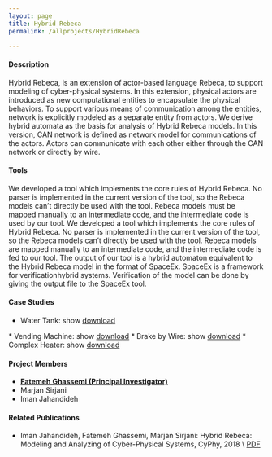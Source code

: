 ```yaml
---
layout: page
title: Hybrid Rebeca
permalink: /allprojects/HybridRebeca

---
```


#### Description

Hybrid Rebeca, is an extension of actor-based language Rebeca, to support modeling of cyber-physical systems. In this extension, physical actors are introduced as new computational entities to encapsulate the physical behaviors. To support various means of communication among the entities, network is explicitly modeled as a separate entity from actors. We derive hybrid automata as the basis for analysis of Hybrid Rebeca models.
In this version, CAN network is defined as network model for communications of the actors. Actors can communicate with each other either through the CAN network or directly by wire.

<script type="text/javscript" src="https://ajax.googleapis.com/ajax/libs/jquery/3.3.1/jquery.min.js" ></script>

<script type="text/javascript">
function showit(divID) {
  if ($(divID).is(":visible")) {
      $(divID).hide(1000);
  } else {
      $(divID).show(1000);
  }
}
</script>

#### Tools
We developed a tool which implements the core rules of Hybrid Rebeca. No parser is implemented in the current version of the tool, so the Rebeca models can’t directly be used with the tool. Rebeca models must be mapped manually to an intermediate code, and the intermediate code is used by our tool.
We developed a tool which implements the core rules of Hybrid Rebeca. No parser is implemented in the current version of the tool, so the Rebeca models can’t directly be used with the tool.
Rebeca models are mapped manually to an intermediate code, and the intermediate code is fed to our tool.
The output of our tool is a hybrid automaton equivalent to the Hybrid Rebeca model in the format of SpaceEx. SpaceEx is a framework for verificationhybrid systems. Verification of the model can be done by giving the output file to the SpaceEx tool.

#### Case Studies
* Water Tank: <a class="link link_show" onclick="showit('#WaterTank')">show</a> 
<a class="link link_download" href="/assets/projects/HybridRebeca/case-studies/WaterTank.rebeca">download</a>
<div id="WaterTank" style="display: none;">
{% highlight java linenos %}
physicalclass Tank {
    knownrebecs{}
    
    statevars{
        real amount; 
        float inFlowCap, outFlowCap, inRate, outRate;
    }
    
    msgsrv initial(foat amount_, float inFlowCap_, float outFlowCap_) {
        amount = amount_;
        inFlowCap = inFlowCap_;
        outFlowCap = outFlowCap_;
        setMode(NotEmpty);
    }
    
    msgsrv OpenOutput() {
        outRate = outFlowCap;
    }
    
    msgsrv CloseOutput(){
        outRate = 0;
    }
    
    msgsrv OpenInput() {
        inRate = inFlowCap;
    }
    
    msgsrv CloseInput() {
        inRate = 0;
    }
    
    mode NotEmpty {
        inv(amount >= 0) {
            amount' = inRate - outRate;
        }
        guard(amount == 0) {
            setmode(Empty);
        }
    }
    
    mode Empty {
        inv(amount==0) {
            amount' = inRate;
        }
        guard(amount>0)
            setmode(NotEmpty);
    }
}

physicalclass Sensor {
    knownrebecs { 
        Controller controller;
        Tank tank;
    }
    
    statevars {
        real timer;
    }
    
    msgsrv initial() {
        setmode(Active);
    }
    
    mode Active {
        inv(timer<=0.05) {
            timer' = 1;
        }
        guard(timer==0.05) {
            timer = 0;
            setmode(Active);
            controller.setTankAmount(tank.amount);
        }
    }
}

softwareclass Controller {
    knownrebecs { 
        Tank tank;
    }
    
    statevars {
        float tankAmount;
    }
    
    msgsrv initial() {
        tank.OpenOutput();
    }
    
    msgsrv setTankAmount(float amount) {
        tankAmount = amount;
    }
    
    msgsrv control() {
        if(tankAmount <= 20)
            tank.OpenInput();
        if(tankAmount >= 30)
            tank.CloseInput();
    }
}

physicalclass Clock {
    knownrebecs { 
        Controller controller;
    }
    
    statevars {
        real timer;
    }
    
    msgsrv initial() {
        setmode(Active);
    }
    
    mode Active {
        inv(timer<=0.1) {
            timer' = 1;
        }
        guard(timer==0.1) {
            timer = 0;
            setmode(Active);
            controller.control();
        }
    }
}

main {
    Tank tank ():(25,3,2);    
    Sensor sensor(@CAN controller,@Wire tank):();
    Controller controller (@CAN tank):();
    Clock clock(@Wire controller):();

    CAN {
        priorities {
            controller     tank.CloseInput                   1
            controller     tank.CloseOutput                  2
            controller     tank.OpenInput                    3
            controller     tank.OpenOutput                   4
            sensor         controller.setTankAmount          5
        }
        delays {
            controller     tank.CloseInput                   0.01
            controller     tank.CloseOutput                  0.01
            controller     tank.OpenInput                    0.01
            controller     tank.OpenOutput                   0.01
            sensor         controller.setTankAmount          0.01
            
        }
    }
}
{% endhighlight %}
</div>
* Vending Machine: <a class="link link_show" onclick="showit('#VendingMachine')">show</a> 
<a class="link link_download" href="/assets/projects/HybridRebeca/case-studies/VendingMachine.rebeca">download</a>
<div id="VendingMachine" style="display: none;">
{% highlight java linenos %}
physicalclass Heater {
    knownrebecs {Controller controller;}
    statevars {real drinkTemp;}
    
    msgsrv initial() {
    }
    
    mode On {
        inv (drinkTemp <= 90) {
            drinkTemp' = (120 - drinkTemp)/20;
        }
        guard(drinkTemp == 90) {
            controller.drinkHeated();
            setmode(Off);
        }
    }
    
    mode Off {
        inv (drinkTemp >= 25) {
            drinkTemp' = drinkTemp - 10;
        }
        guard(drinkTemp == 25) {
            setmode(none);
        }
    }
}


softwareclass Controller {
    knownrebecs {UserInterface userIn; Heater heater;}
    statevars {int nCoffee;}
    
    msgsrv initial(int nCoffee_) {
        nCoffee = nCoffee_;
    }
    
    msgsrv prepareCoffee() {
        if(nCoffee<=0)
            userIn.alertNoCoffee();
        else
            heater.setMode(On);        
    }
    
    msgsrv drinkHeated() {
        nCoffee = nCoffee -1;
        userIn.deliverCoffee();
    }
}

softwareclass UserInterface {
    knownrebecs{Controller controller}
    
    msgsrv initial(int nCoffee_) {
        self.requestCoffee();
    }
    
    msgsrv requestCoffee() {
        controller.prepareCoffee();
    }
    
    msgsrv deliverCoffee() {
        delay(1);
        self.requestCoffee();
    }
        
    msgsrv alertNoCoffee() {
    }
}

main {
    Heater heater(@Wire controller):();
    Controller controller(@Wire userIn,@Wire heater):();
    UserInterface userIn(@Wire controller):();
    
    CAN {
        priorities {
        }
        delays {
        }
    }
}
{% endhighlight %}
</div>
* Brake by Wire: <a class="link link_show" onclick="showit('#BrakeByWire')">show</a> 
<a class="link link_download" href="/assets/projects/HybridRebeca/case-studies/BrakeByWire.zip">download</a>
<div id="BrakeByWire" style="display: none;">
{% highlight java linenos %}
physicalclass Wheel {
    knownrebecs {WCtlr ctlr;}
    statevars {float trq; real spd; real t;}
    msgsrv initial(float spd_) {
        spd = spd_;
        setmode(Rolling);
    }
    msgsrv setTrq(float trq_) {
        trq = trq_;    
    }
    mode Rolling {
        inv(t <= 0.05) {
            t' = 1;
            spd' = -0.1-trq;
        }
        guard(t == 0.05) {
            t = 0;
            ctlr.setWspd(spd);
            if(spd > 0)
                setmode(Rolling);
        }
    }
}
    
softwareclass WCtlr {
    knownrebecs {Wheel w; BrakeCtlr bctlr;}
    statevars {int id; float wspd; float slprt;}
    msgsrv initial(int id_) {
        id = id_;
    }
    msgsrv setWspd(float wspd_) {
        wspd = wspd_;
        bctlr.setWspd(id,wspd);
    }
    msgsrv applyTrq(float reqTrq, float vspd) {
        if(vspd == 0)
            slprt = 0;
        else
            slprt = (vspd - wspd * WRAD)/vspd;
        if(slprt > 0.2)
            wheel.setTrq(0);
        else
            wheel.setTrq(reqTrq);
    }
}

physicalclass Brake {
    knownrebecs {BrakeCtlr bctlr;}
    statevars {real bprcnt; real t; float mxprcnt; float r}
    msgsrv initial(float bprcnt_, float mxprcnt_) {
        bprcnt = bprcnt_;
        mxprcnt = mxprcnt_;
        r = 1;
        setmode(Braking);
    }
    mode Braking {
        inv(t <= 0.05) {
            t' = 1;
            bprcnt' = r;
        }
        guard(t == 0.05) {
            t = 0;
            bctrl.setBprcnt(bprcnt);
            if(bprcnt>=mxprcnt)
                r = 0;
            setmode(Braking);
        }
    }
}

softwareclass BrakeCtlr {
    knownrebecs {WCtlr wctlrR;WCtlr wctlrL;}
    statevars {float wspdR;float wspdL;float bprcnt;float gtrq;float espd;}
    msgsrv control() {
        espd = (wspdR + wspdL)/2;
        gtrq = bprcnt;
        wctlrR.applyTrq(gtrq, espd);
        wctlrL.applyTrq(gtrq, espd);
    }
    // Setters for wspdR, wspdL and bprcnt
    ...
}

physicalclass Clock {
    knownrebecs {BrakeCtlr bctlr;}
    statevars {real t;}
    msgsrv initial() {
        setmode(Running)
    }
    mode Running() {
        inv(t <= 0.05) {
            t' = 1;
        }
        guard(t == 0.05) {
            t = 0;
            bctlr.control();
            setmode(Running);
        }
    }
}

main {
    Wheel wR (@Wire wctlrR):(1);
    Wheel wL (@Wire wctlrL):(1);
    WCtlr wctlrR (@Wire wR, @CAN bctlr):(0);
    WCtlr wctlrL (@Wire wL, @CAN bctlr):(1);
    BrakeCtlr bctlr (@CAN wctlrR, @CAN wctlrL):();
    Brake brake(@Wire bctlr):(60,65);
    Clock clock(@Wire bctlr):();
    
    CAN {
        priorities {
            bctlr     wctlrR.applyTrq      1;
            bctlr     wctlrL.applyTrq      2;
            wctlrR    bctlr.setWspd        3;
            wctlrL    bctlr.setWspd        4;
        }
        delays {
            bctlr     wctlrR.applyTrq      0.01;
            bctlr     wctlrL.applyTrq      0.01;
            wctlrR    bctlr.setWspd        0.01;
            wctlrL    bctlr.setWspd        0.01;
        }
    }
}
{% endhighlight %}
</div>
* Complex Heater: <a class="link link_show" onclick="showit('#ComplexHeater')">show</a> 
<a class="link link_download" href="/assets/projects/HybridRebeca/case-studies/ComplexHeater.zip">download</a>
<div id="ComplexHeater" style="display: none;">
{% highlight java linenos %}
physicalclass Heater {
    knownrebecs { 
        Controller controller;
    }
    statevars {
        real temp, timer;
    }
    
    msgsrv initial(float temp_) {
        temp = temp_;
        setmode(On);
    }
    
    mode On {
        inv(timer<=0.05) {
            timer' = 1;
            temp' = 4-0.1*temp;
        }
        guard(timer==0.05) {
            timer = 0;
            controller.control(temp);
        }
    }
    
    mode Off {
        inv(timer<=0.05) {
            timer' = 1;
            temp' = -0.1*temp;
        }
        guard(timer==0.05) {
            timer = 0;
            controller.control(temp);
        }
    }
}

softwareclass Controller {
    knownrebecs { 
        Heater heater;
    }
    statevars {}
    
    msgsrv initial() {
    }
    
    msgsrv control(float temp) {
        if(temp >= 22)
            heater.SetMode(Off);
        if(temp <= 18)
            heater.SetMode(On);
    }
}

main {
    Heater heater (@CAN controller):(20);    
    Controller controller (@CAN heater):();
    
    CAN {
        priorities {
            heater controller.control 0
            controlller heater.SetMode 1
        }
        delays {
            heater controller.control  0.01
            controller heater.SetMode  0.01
        }
    }
}
{% endhighlight %}
</div>

#### Project Members
* **<u>Fatemeh Ghassemi (Principal Investigator)</u>**
* Marjan Sirjani
* Iman Jahandideh

#### Related Publications
* Iman Jahandideh, Fatemeh Ghassemi, Marjan Sirjani: Hybrid Rebeca: Modeling and Analyzing of Cyber-Physical Systems, CyPhy, 2018
\\
<a class="link link_pdf" href="/assets/papers/2018/Hybrid-Rebeca-Modeling-and-Analyzing-of-Cyber-Physical-System.pdf">PDF</a>
